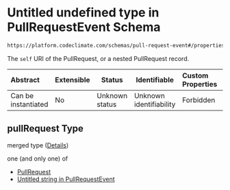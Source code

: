 # Untitled undefined type in PullRequestEvent Schema

```txt
https://platform.codeclimate.com/schemas/pull-request-event#/properties/pullRequest
```

The `self` URI of the PullRequest, or a nested PullRequest record.


| Abstract            | Extensible | Status         | Identifiable            | Custom Properties | Additional Properties | Access Restrictions | Defined In                                                                                          |
| :------------------ | ---------- | -------------- | ----------------------- | :---------------- | --------------------- | ------------------- | --------------------------------------------------------------------------------------------------- |
| Can be instantiated | No         | Unknown status | Unknown identifiability | Forbidden         | Allowed               | none                | [PullRequestEvent.schema.json\*](../../schemas/PullRequestEvent.schema.json "open original schema") |

## pullRequest Type

merged type ([Details](pullrequestevent-properties-pullrequest.md))

one (and only one) of

-   [PullRequest](pullrequestcomment-properties-pullrequest-oneof-pullrequest.md "check type definition")
-   [Untitled string in PullRequestEvent](pullrequestevent-properties-pullrequest-oneof-1.md "check type definition")
